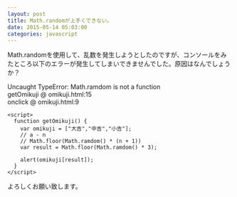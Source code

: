```yaml
---
layout: post
title: Math.randomが上手くできない。
date: 2015-05-14 05:03:00
categories: javascript
---
```

<p>Math.randomを使用して、乱数を発生しようとしたのですが、コンソールをみたところ以下のエラーが発生してしまいできませんでした。原因はなんでしょうか？</p>

<p>Uncaught TypeError: Math.ramdom is not a function<br>
getOmikuji @ omikuji.html:15<br>
onclick @ omikuji.html:9</p>

<pre><code>&lt;script&gt;
  function getOmikuji() {
    var omikuji = ["大吉","中吉","小吉"];
    // a - n
    // Math.floor(Math.ramdom() * (n + 1))
    var result = Math.floor(Math.ramdom() * 3);

    alert(omikuji[result]);
  }
&lt;/script&gt;
</code></pre>

<p>よろしくお願い致します。</p>
